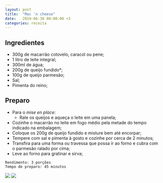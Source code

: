 ```yaml
---
layout: post
title:  "Mac 'n cheese"
date:   2019-06-30 00:00:00 +3
categories: receita
---
```


## Ingredientes

- 300g de macarrão cotovelo, caracol ou pene;
- 1 litro de leite integral;
- 300ml de água;
- 200g de queijo fundido*;
- 100g de queijo parmesão;
- Sal;
- Pimenta do reino;

## Preparo

- Para o *mise en place:*
    - Rale os queijos e aqueça o leite em uma panela;
- Cozinhe o macarrão no leite em fogo médio pela metade do tempo indicado na embalagem;
- Coloque os 200g de queijo fundido e misture bem até encorpar;
- Tempere com sal e pimenta à gosto e cozinhe por cerca de 2 minutos;
- Transfira para uma forma ou travessa que possa ir ao forno e cubra com o parmesão ralado por cima;
- Leve ao forno para gratinar e sirva;

```
Rendimento: 3 porções
Tempo de preparo: 45 minutos
```

![](/blogmangiare/assets/images/17_01.jpg)
![](/blogmangiare/assets/images/17_02.jpg)

